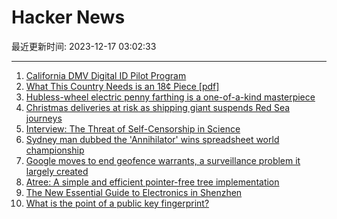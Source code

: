# Hacker News

最近更新时间: 2023-12-17 03:02:33

--- 
1. [California DMV Digital ID Pilot Program](https://www.dmv.ca.gov/portal/ca-dmv-wallet/) 
2. [What This Country Needs is an 18¢ Piece [pdf]](https://cs.uwaterloo.ca/~shallit/Papers/change2.pdf) 
3. [Hubless-wheel electric penny farthing is a one-of-a-kind masterpiece](https://newatlas.com/bicycles/penn-e-farthing-hubless-wheel-electric-penny-farthing/) 
4. [Christmas deliveries at risk as shipping giant suspends Red Sea journeys](https://www.telegraph.co.uk/business/2023/12/15/christmas-deliveries-risk-shipping-giant-suspends-red-sea/) 
5. [Interview: The Threat of Self-Censorship in Science](https://undark.org/2023/12/15/interview-self-censorship/) 
6. [Sydney man dubbed the 'Annihilator' wins spreadsheet world championship](https://www.theguardian.com/australia-news/2023/dec/15/you-didnt-just-succeed-you-exceled-sydney-man-dubbed-the-annihilator-wins-excel-world-championship) 
7. [Google moves to end geofence warrants, a surveillance problem it largely created](https://techcrunch.com/2023/12/16/google-geofence-warrants-law-enforcement-privacy/) 
8. [Atree: A simple and efficient pointer-free tree implementation](https://github.com/tlack/atree) 
9. [The New Essential Guide to Electronics in Shenzhen](https://www.bunniestudios.com/blog/?p=6886) 
10. [What is the point of a public key fingerprint?](https://www.johndcook.com/blog/2023/12/15/pgp-fingerprint/) 
